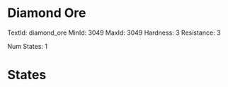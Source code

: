 # Diamond Ore
TextId: diamond_ore
MinId: 3049
MaxId: 3049
Hardness: 3
Resistance: 3

Num States: 1
# States
```

```